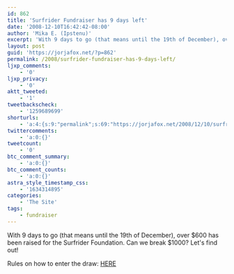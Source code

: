 ```yaml
---
id: 862
title: 'Surfrider Fundraiser has 9 days left'
date: '2008-12-10T16:42:42-08:00'
author: 'Mika E. (Ipstenu)'
excerpt: 'With 9 days to go (that means until the 19th of December), over $600 has been raised for the Surfrider Foundation.  Can we break $1000?  Rules on how to enter the draw: <a href="http://community.livejournal.com/jorjaallaround/468293.html#cutid1">HERE</a>'
layout: post
guid: 'https://jorjafox.net/?p=862'
permalink: /2008/surfrider-fundraiser-has-9-days-left/
ljxp_comments:
    - '0'
ljxp_privacy:
    - '0'
aktt_tweeted:
    - '1'
tweetbackscheck:
    - '1259689699'
shorturls:
    - 'a:4:{s:9:"permalink";s:69:"https://jorjafox.net/2008/12/10/surfrider-fundraiser-has-9-days-left/";s:7:"tinyurl";s:25:"http://tinyurl.com/nwyupz";s:4:"isgd";s:18:"http://is.gd/5315v";s:5:"bitly";s:20:"http://bit.ly/8eizOJ";}'
twittercomments:
    - 'a:0:{}'
tweetcount:
    - '0'
btc_comment_summary:
    - 'a:0:{}'
btc_comment_counts:
    - 'a:0:{}'
astra_style_timestamp_css:
    - '1634314895'
categories:
    - 'The Site'
tags:
    - fundraiser
---
```


With 9 days to go (that means until the 19th of December), over $600 has been raised for the Surfrider Foundation.  Can we break $1000?  Let's find out!

Rules on how to enter the draw: <a href="http://community.livejournal.com/jorjaallaround/468293.html#cutid1">HERE</a>

<form action="https://www.paypal.com/cgi-bin/webscr" method="post">
<input type="hidden" name="cmd" value="_s-xclick" />
<input type="hidden" name="hosted_button_id" value="676310" />
<input type="image" src="https://www.paypal.com/en_US/i/btn/btn_donateCC_LG.gif" style="border:0" name="submit" alt="" />
<img alt="" border="0" src="https://www.paypal.com/en_US/i/scr/pixel.gif" width="1" height="1" style="border:0" />
</form>